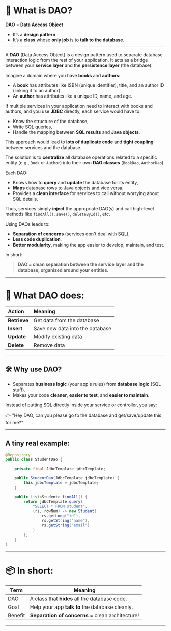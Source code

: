 # 🧩 What is DAO?

**DAO** = **Data Access Object**

- It’s a **design pattern**.
- It’s a **class** whose **only job** is to **talk to the database**.

---

A **DAO** (Data Access Object) is a design pattern used to separate database interaction logic from the rest of your application. It acts as a bridge between your **service layer** and the **persistence layer** (the database).

Imagine a domain where you have **books** and **authors**:
- A **book** has attributes like ISBN (unique identifier), title, and an author ID (linking it to an author).
- An **author** has attributes like a unique ID, name, and age.

If multiple services in your application need to interact with books and authors, and you use **JDBC** directly, each service would have to:
- Know the structure of the database,
- Write SQL queries,
- Handle the mapping between **SQL results** and **Java objects**.

This approach would lead to **lots of duplicate code** and **tight coupling** between services and the database.

The solution is to **centralize** all database operations related to a specific entity (e.g., `Book` or `Author`) into their own **DAO classes** (`BookDao`, `AuthorDao`).

Each DAO:
- Knows how to **query** and **update** the database for its entity,
- **Maps** database rows to Java objects and vice versa,
- Provides a **clean interface** for services to call without worrying about SQL details.

Thus, services simply **inject** the appropriate DAO(s) and call high-level methods like `findAll()`, `save()`, `deleteById()`, etc.

Using DAOs leads to:
- **Separation of concerns** (services don't deal with SQL),
- **Less code duplication**,
- **Better modularity**, making the app easier to develop, maintain, and test.

In short:
> **DAO = clean separation between the service layer and the database, organized around your entities.**

---

# 🎯 What DAO does:

| Action | Meaning |
|:------|:--------|
| **Retrieve** | Get data from the database |
| **Insert** | Save new data into the database |
| **Update** | Modify existing data |
| **Delete** | Remove data |

---

## 🛠 Why use DAO?

- Separates **business logic** (your app's rules) from **database logic** (SQL stuff).
- Makes your code **cleaner**, **easier to test**, and **easier to maintain**.

Instead of putting SQL directly inside your service or controller, you say:

👉 "Hey DAO, can you please go to the database and get/save/update this for me?"

---

## A tiny real example:

```java
@Repository
public class StudentDao {

    private final JdbcTemplate jdbcTemplate;

    public StudentDao(JdbcTemplate jdbcTemplate) {
        this.jdbcTemplate = jdbcTemplate;
    }

    public List<Student> findAll() {
        return jdbcTemplate.query(
            "SELECT * FROM student",
            (rs, rowNum) -> new Student(
                rs.getLong("id"),
                rs.getString("name"),
                rs.getString("email")
            )
        );
    }
}
```
---

# 📦 In short:

| Term | Meaning |
|-----|---------|
| DAO | A class that **hides** all the database code. |
| Goal | Help your app **talk to** the database cleanly. |
| Benefit | **Separation of concerns** = clean architecture! |

---